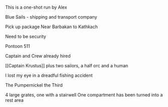 This is a one-shot run by Alex

Blue Sails - shipping and transport company

Pick up package Near Barbakan to Kathkach 

Need to be security

Pontoon 511

Captain and Crew already hired

[[Captain Krustus]]
plus two sailors, a half orc and a human 

I lost my eye in a dreadful fishing accident

The Pumpernickel the Third

4 large grates, one with a stairwell
One compartment has been turned into a rest area


